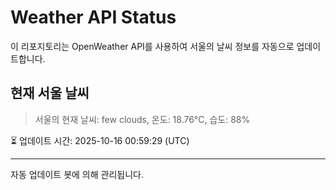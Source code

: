 
# Weather API Status

이 리포지토리는 OpenWeather API를 사용하여 서울의 날씨 정보를 자동으로 업데이트합니다.

## 현재 서울 날씨
> 서울의 현재 날씨: few clouds, 온도: 18.76°C, 습도: 88%

⏳ 업데이트 시간: 2025-10-16 00:59:29 (UTC)

---
자동 업데이트 봇에 의해 관리됩니다.
